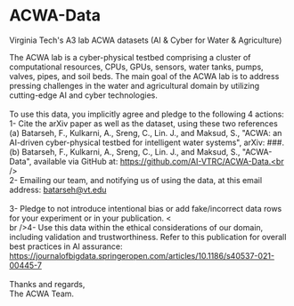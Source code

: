 # ACWA-Data
Virginia Tech's A3 lab ACWA datasets (AI &amp; Cyber for Water &amp; Agriculture)

The ACWA lab is a cyber-physical testbed comprising a cluster of computational resources, CPUs, GPUs, sensors, water tanks, pumps, valves, pipes, and soil beds. The main goal of the ACWA lab is to address pressing challenges in the water and agricultural domain by utilizing cutting-edge AI and cyber technologies.
<br />
<br />
To use this data, you implicitly agree and pledge to the following 4 actions: <br />
1- Cite the arXiv paper as well as the dataset, using these two references<br />
(a) Batarseh, F., Kulkarni, A., Sreng, C., Lin. J., and Maksud, S., "ACWA: an AI-driven cyber-physical testbed for intelligent water systems", 	arXiv: ###.<br />
(b) Batarseh, F., Kulkarni, A., Sreng, C., Lin. J., and Maksud, S., "ACWA-Data", available via GitHub at: https://github.com/AI-VTRC/ACWA-Data.<br />
<br />
2- Emailing our team, and notifying us of using the data, at this email address: batarseh@vt.edu
<br /><br />3- Pledge to not introduce intentional bias or add fake/incorrect data rows for your experiment or in your publication.
<<br />br />4- Use this data within the ethical considerations of our domain, including validation and trustworthiness. Refer to this publication for overall best practices in AI assurance:
https://journalofbigdata.springeropen.com/articles/10.1186/s40537-021-00445-7 <br />
<br />
Thanks and regards,<br />
The ACWA Team.<br />
